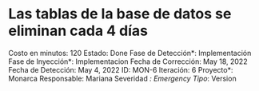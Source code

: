 # Las tablas de la base de datos se eliminan cada 4 días

Costo en minutos: 120
Estado: Done
Fase de Detección*: Implementación
Fase de Inyección*: Implementacion
Fecha de Corrección: May 18, 2022
Fecha de Detección: May 4, 2022
ID: MON-6
Iteración: 6
Proyecto*: Monarca
Responsable: Mariana
Severidad *: Emergency
Tipo*: Version